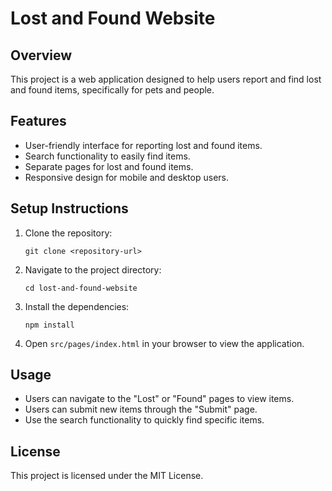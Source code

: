 # Lost and Found Website

## Overview
This project is a web application designed to help users report and find lost and found items, specifically for pets and people.

## Features
- User-friendly interface for reporting lost and found items.
- Search functionality to easily find items.
- Separate pages for lost and found items.
- Responsive design for mobile and desktop users.

## Setup Instructions
1. Clone the repository:
   ```
   git clone <repository-url>
   ```
2. Navigate to the project directory:
   ```
   cd lost-and-found-website
   ```
3. Install the dependencies:
   ```
   npm install
   ```
4. Open `src/pages/index.html` in your browser to view the application.

## Usage
- Users can navigate to the "Lost" or "Found" pages to view items.
- Users can submit new items through the "Submit" page.
- Use the search functionality to quickly find specific items.

## License
This project is licensed under the MIT License.